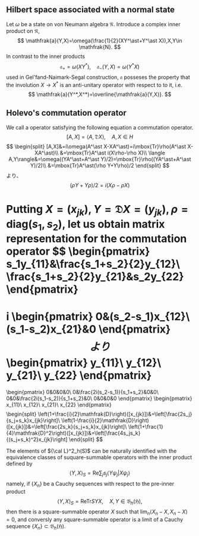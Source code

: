 <h2> Hilbert space associated with a normal state</h2>

Let $\omega$ be a state on von Neumann algebra $\mathfrak{N}$.
Introduce a complex inner product on $\mathfrak{N}$,
$$
\mathfrak{a}(Y,X)=\omega(\frac{1}{2}(XY^\ast+Y^\ast X)),X,Y\in \mathfrak{N}.
$$
In contrast to the inner products
$$
\mathfrak{a}_+=\omega(XY^\ast),\quad\mathfrak{a}_-(Y,X)=\omega(Y^\ast X)
$$
used in Gel'fand-Naimark-Segal construction,
$\mathfrak{a}$ posseses the property that the
involution $X\to X^{\ast}$ is an anti-unitary operator with respect to to it, i.e.  
$$
\mathfrak{a}(Y^*,X^*)=\overline{\mathfrak{a}(Y,X)}.
$$


## Holevo's commutation operator

We call a operator satisfying the following equation a commutation operator.
$$
[A,X]=\langle A, \mathfrak{D}X\rangle, \quad A,X\in H
$$
$$
\begin{split}
[A,X]&=i\omega(A^\ast X-XA^\ast)=i\mbox{Tr}\rho(A^\ast X-XA^\ast)\\
     &=\mbox{Tr}A^\ast i(X\rho-\rho X)\\
\langle A,Y\rangle&=\omega((YA^\ast+A^\ast Y)/2)=\mbox{Tr}\rho((YA^\ast+A^\ast Y)/2)\\
&=\mbox{Tr}A^\ast(\rho Y+Y\rho)/2
\end{split}
$$
より、
$$
(\rho Y+Y\rho)/2=i(X\rho-\rho X)
$$

Putting $X=(x_{jk}),Y=\mathfrak{D}X=(y_{jk}),\rho=\mbox{diag}(s_1,s_2)$,
let us obtain matrix representation for the commutation operator 
  $$
  \begin{pmatrix}
  s_1y_{11}&\frac{s_1+s_2}{2}y_{12}\\
  \frac{s_1+s_2}{2}y_{21}&s_2y_{22}
  \end{pmatrix}
  =
  i \begin{pmatrix}
  0&(s_2-s_1)x_{12}\\
  (s_1-s_2)x_{21}&0
  \end{pmatrix}
  $$
  より
  $$
  \begin{pmatrix}
  y_{11}\\
  y_{12}\\
  y_{21}\\
  y_{22}
  \end{pmatrix}
  =
  \begin{pmatrix}
  0&0&0&0\\
  0&\frac{2i(s_2-s_1)}{s_1+s_2}&0&0\\
  0&0&\frac{2i(s_1-s_2)}{s_1+s_2}&0\\
  0&0&0&0
  \end{pmatrix}
  \begin{pmatrix}
  x_{11}\\
  x_{12}\\
  x_{21}\\
  x_{22}
  \end{pmatrix}
  $$
$$
\begin{split}
\left(1+\frac{i}{2}\mathfrak{D}\right)([x_{jk}])&=\left[\frac{2s_j}{s_j+s_k}x_{jk}\right]\\
\left(1-\frac{i}{2}\mathfrak{D}\right)([x_{jk}])&=\left[\frac{2s_k}{s_j+s_k}x_{jk}\right]\\
\left(1+\frac{1}{4}\mathfrak{D}^2\right)([x_{jk}])&=\left[\frac{4s_js_k}{(s_j+s_k)^2}x_{jk}\right]
\end{split}
$$


The elements of ${\cal L}^2_h(S)$ can be naturally identified with the equivalence classes of suquare-summable operators with the inner product
defined by
  $$
     \langle Y,X \rangle_S=\mbox{Re}\sum_{j}s_j\langle Y\psi_j|X\psi_j\rangle
  $$
  namely, if $\{X_n\}$ be a Cauchy sequences with respect to the pre-inner product
  $$
    \langle Y,X\rangle_S =\mbox{Re}\mbox{Tr}SYX,\quad  X,Y\in \mathfrak{B}_h(\mathfrak{H}),
  $$
  then there is  a square-summable operator $X$ such that $\lim_n\langle X_n-X,X_n-X\rangle =0$, and conversly any square-summable operator is a
  limit of a Cauchy sequence $\{X_n\}\subset \mathfrak{B}_h(\mathfrak{H})$.
